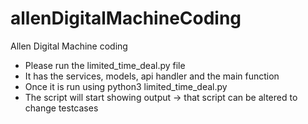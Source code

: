# allenDigitalMachineCoding
Allen Digital Machine coding


* Please run the limited_time_deal.py file
* It has the services, models, api handler and the main function
* Once it is run using python3 limited_time_deal.py
* The script will start showing output -> that script can be altered to change testcases
